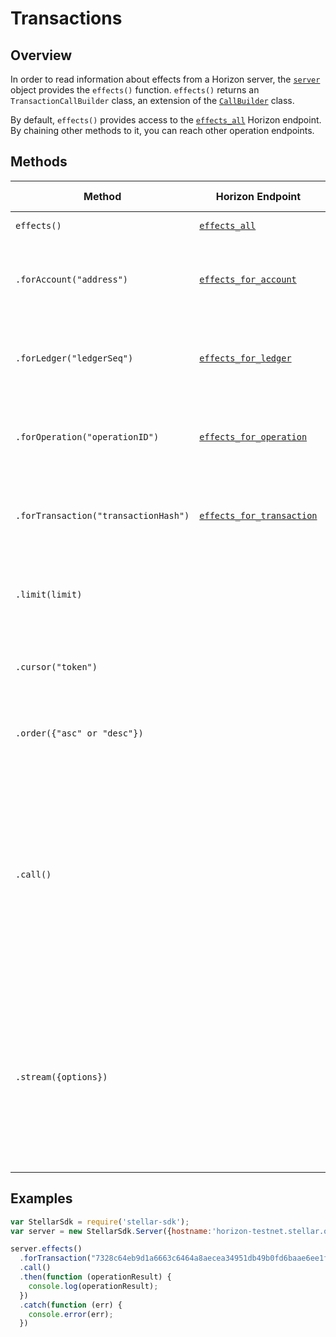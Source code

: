 # Transactions

## Overview

In order to read information about effects from a Horizon server, the [`server`](./server.md) object provides the `effects()` function. `effects()` returns an `TransactionCallBuilder` class, an extension of the [`CallBuilder`](./call_builder.md) class.

By default, `effects()` provides access to the [`effects_all`](https://github.com/stellar/horizon/blob/master/docs/reference/effects-all.md) Horizon endpoint.  By chaining other methods to it, you can reach other operation endpoints.

## Methods

| Method | Horizon Endpoint | Param Type | Description |
| --- | --- | --- | --- |
| `effects()` | [`effects_all`](https://github.com/stellar/horizon/blob/master/docs/reference/effects-all.md)|  | Access all effects.
| `.forAccount("address")` | [`effects_for_account`](https://github.com/stellar/horizon/blob/master/docs/reference/effects-for-account.md) | `string` | Pass in the address of a particular account to access its effects.|
| `.forLedger("ledgerSeq")` | [`effects_for_ledger`](https://github.com/stellar/horizon/blob/master/docs/reference/effects-for-ledger.md) | `string` | Pass in the sequence of a particular ledger to access its effects. |
| `.forOperation("operationID")` | [`effects_for_operation`](https://github.com/stellar/horizon/blob/master/docs/reference/effects-for-operation.md) | `string` | Pass in the ID of a particular operation to access its effects. |
| `.forTransaction("transactionHash")` | [`effects_for_transaction`](https://github.com/stellar/horizon/blob/master/docs/reference/effects-for-transaction.md) | `string` |  Pass in the hash of a particular transaction to access its effects. |
| `.limit(limit)` | | `integer` | Limits the number of returned resources to the given `limit`.|
| `.cursor("token")` | | `string` | Return only resources after the given paging token. |
| `.order({"asc" or "desc"})` | | `string` |  Order the returned collection in "asc" or "desc" order. |
| `.call()` | | | Triggers a HTTP Request to the Horizon server based on the builder's current configuration.  Returns a `Promise` that resolves to the server's response.  For more on `Promise`, see [these docs](https://developer.mozilla.org/en-US/docs/Web/JavaScript/Reference/Global_Objects/Promise).|
| `.stream({options})` | | object of [properties](https://developer.mozilla.org/en-US/docs/Web/API/EventSource#Properties) | Creates an `EventSource` that listens for incoming messages from the server.  URL based on builder's current configuration.  For more on `EventSource`, see [these docs](https://developer.mozilla.org/en-US/docs/Web/API/EventSource). |


## Examples

```js
var StellarSdk = require('stellar-sdk');
var server = new StellarSdk.Server({hostname:'horizon-testnet.stellar.org', secure:true, port:443});

server.effects()
  .forTransaction("7328c64eb9d1a6663c6464a8aecea34951db49b0fd6baae6ee1faa4fd8bc2dcb")
  .call()
  .then(function (operationResult) {
    console.log(operationResult);
  })
  .catch(function (err) {
    console.error(err);
  })
```
